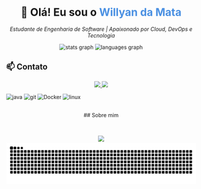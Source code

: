 <div align="center">
  <h1>👋 Olá! Eu sou o <span style="color:#4A90E2;">Willyan da Mata</span></h1>
  <p><em>Estudante de Engenharia de Software | Apaixonado por Cloud, DevOps e Tecnologia</em></p>
</div>

<div align="center"> 
  <img src="https://github-readme-stats.vercel.app/api?username=WillyanMata&hide_title=false&hide_rank=false&show_icons=true&include_all_commits=true&count_private=false&custom_title=Willyan%20da%20Mata%20's%20GitHub%20Stats%20(2025)&disable_animations=false&theme=vue-dark&locale=en&hide_border=false&order=1" height="150" alt="stats graph"  />
  <img src="https://github-readme-stats.vercel.app/api/top-langs?username=WillyanMata&locale=en&hide_title=false&layout=compact&card_width=220&langs_count=5&theme=vue-dark&hide_border=false&order=2" height="150" alt="languages graph"  />
</div>

## 📫 Contato
<div align="center">
  <a href="https://www.linkedin.com/in/willyandamata">
    <img src="https://img.shields.io/badge/-LinkedIn-blue?style=flat-square&logo=Linkedin&logoColor=white"/>
  </a>
  <a href="https://www.youtube.com/@CodeWillks">
    <img src="https://img.shields.io/badge/-YouTube-red?style=flat-square&logo=YouTube&logoColor=white"/>
  </a>
</div>


<p align="left">
  <img src="https://cdn.jsdelivr.net/gh/devicons/devicon/icons/java/java-original.svg" height="40" alt="java" />
  <img src="https://cdn.jsdelivr.net/gh/devicons/devicon/icons/git/git-original.svg" height="40" alt="git" />
  <img src="https://cdn.jsdelivr.net/gh/devicons/devicon/icons/docker/docker-original.svg" height="40" alt="Docker"/>
  <img src="https://cdn.jsdelivr.net/gh/devicons/devicon/icons/linux/linux-original.svg" height="40" alt="linux" />
</p>

<br>
<div align="center">
  <div align="center">
## Sobre mim
<div align="center">
 
<br>

##

<div> 
  <a href="https://www.linkedin.com/in/willyandamata" target="_blank">
    <img src="https://img.shields.io/badge/-LinkedIn-%230077B5?style=for-the-badge&logo=linkedin&logoColor=white" target="_blank">
  </a> 
</div>

<img src="https://raw.githubusercontent.com/WillyanMata/WillyanMata/output/snake.svg" alt="Snake animation" />
